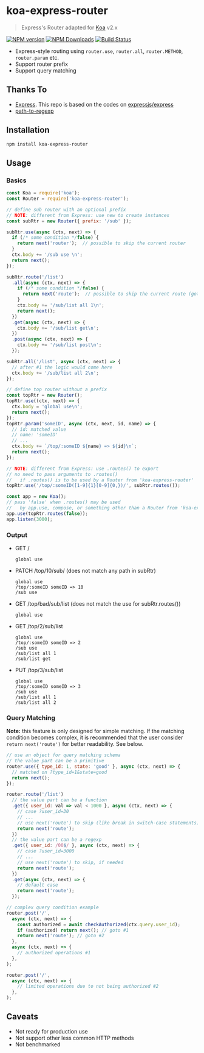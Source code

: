 # koa-express-router

> Express's Router adapted for [Koa](http://koajs.com) v2.x

[![NPM version](http://img.shields.io/npm/v/koa-express-router.svg?style=flat)](https://npmjs.org/package/koa-express-router) [![NPM Downloads](https://img.shields.io/npm/dm/koa-express-router.svg?style=flat)](https://npmjs.org/package/koa-express-router) [![Build Status](https://travis-ci.org/Mensu/koa-express-router.svg?branch=master)](https://travis-ci.org/Mensu/koa-express-router)

* Express-style routing using `router.use`, `router.all`, `router.METHOD`, `router.param` etc.
* Support router prefix
* Support query matching

## Thanks To

- [Express](https://expressjs.com). This repo is based on the codes on [expressjs/express](https://github.com/expressjs/express)
- [path-to-regexp](https://github.com/pillarjs/path-to-regexp)

## Installation

```sh
npm install koa-express-router
```

## Usage

### Basics

```js
const Koa = require('koa');
const Router = require('koa-express-router');

// define sub router with an optional prefix
// NOTE: different from Express: use new to create instances
const subRtr = new Router({ prefix: '/sub' });

subRtr.use(async (ctx, next) => {
  if (/* some condition */false) {
    return next('router');  // possible to skip the current router
  }
  ctx.body += '/sub use \n';
  return next();
});

subRtr.route('/list')
  .all(async (ctx, next) => {
    if (/* some condition */false) {
      return next('route');  // possible to skip the current route (goto #1)
    }
    ctx.body += '/sub/list all 1\n';
    return next();
  })
  .get(async (ctx, next) => {
    ctx.body += '/sub/list get\n';
  })
  .post(async (ctx, next) => {
    ctx.body += '/sub/list post\n';
  });

subRtr.all('/list', async (ctx, next) => {
  // after #1 the logic would come here
  ctx.body += '/sub/list all 2\n';
});

// define top router without a prefix
const topRtr = new Router();
topRtr.use((ctx, next) => {
  ctx.body = 'global use\n';
  return next();
});
topRtr.param('someID', async (ctx, next, id, name) => {
  // id: matched value
  // name: 'someID'
  // ...
  ctx.body += `/top/:someID ${name} => ${id}\n`;
  return next();
});

// NOTE: different from Express: use .routes() to export
// no need to pass arguments to .routes()
//   if .routes() is to be used by a Router from 'koa-express-router'
topRtr.use('/top/:someID([1-9]{1}[0-9]{0,})/', subRtr.routes());

const app = new Koa();
// pass 'false' when .routes() may be used
//   by app.use, compose, or something other than a Router from 'koa-express-router'
app.use(topRtr.routes(false));
app.listen(3000);

```

### Output

- GET /
  ```
  global use

  ```
- PATCH /top/10/sub/ (does not match any path in subRtr)
  ```
  global use
  /top/:someID someID => 10
  /sub use

  ```
- GET /top/bad/sub/list (does not match the use for subRtr.routes())
  ```
  global use

  ```
- GET /top/2/sub/list
  ```
  global use
  /top/:someID someID => 2
  /sub use
  /sub/list all 1
  /sub/list get

  ```
- PUT /top/3/sub/list
  ```
  global use
  /top/:someID someID => 3
  /sub use
  /sub/list all 1
  /sub/list all 2

  ```

### Query Matching

**Note:** this feature is only designed for simple matching. If the matching condition becomes complex, it is recommended that the user consider ``return next('route')`` for better readability. See below.

```js
// use an object for query matching schema
// the value part can be a primitive
router.use({ type_id: 1, state: 'good' }, async (ctx, next) => {
  // matched on ?type_id=1&state=good
  return next();
});

router.route('/list')
  // the value part can be a function
  .get({ user_id: val => val < 1000 }, async (ctx, next) => {
    // case ?user_id=30
    // ...
    // use next('route') to skip (like break in switch-case statements), if needed
    return next('route');
  })
  // the value part can be a regexp
  .get({ user_id: /00$/ }, async (ctx, next) => {
    // case ?user_id=3000
    // ...
    // use next('route') to skip, if needed
    return next('route');
  })
  .get(async (ctx, next) => {
    // default case
    return next('route');
  });

// complex query condition example
router.post('/',
  async (ctx, next) => {
    const authorized = await checkAuthorized(ctx.query.user_id);
    if (authorized) return next(); // goto #1
    return next('route'); // goto #2
  },
  async (ctx, next) => {
    // authorized operations #1
  },
);

router.post('/',
  async (ctx, next) => {
    // limited operations due to not being authorized #2
  },
);

```

## Caveats

- Not ready for production use
- Not support other less common HTTP methods
- Not benchmarked
